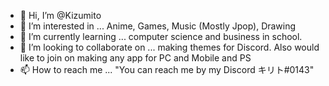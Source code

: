 - 👋 Hi, I’m @Kizumito
- 👀 I’m interested in ... Anime, Games, Music (Mostly Jpop), Drawing
- 🌱 I’m currently learning ... computer science and business in school.
- 💞️ I’m looking to collaborate on ... making themes for Discord. Also would like to join on making any app for PC and Mobile and PS
- 📫 How to reach me ... "You can reach me by my Discord キリト#0143"

<!---
Kizumito/Kizumito is a ✨ special ✨ repository because its `README.md` (this file) appears on your GitHub profile.
You can click the Preview link to take a look at your changes.
--->
